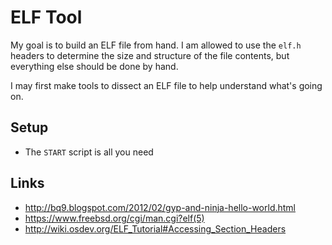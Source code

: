 # ELF Tool

My goal is to build an ELF file from hand.
I am allowed to use the `elf.h` headers to determine the size and structure of the file contents,
but everything else should be done by hand.

I may first make tools to dissect an ELF file to help understand what's going on.

## Setup

- The `START` script is all you need

## Links

- http://bq9.blogspot.com/2012/02/gyp-and-ninja-hello-world.html
- https://www.freebsd.org/cgi/man.cgi?elf(5)
- http://wiki.osdev.org/ELF_Tutorial#Accessing_Section_Headers

